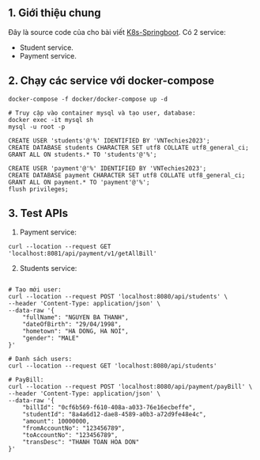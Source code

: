 
## 1. Giới thiệu chung
Đây là source code của cho bài viết [K8s-Springboot](https://vntechies.dev/courses/k8s-spring-boot/gioi-thieu). Có 2 service:

- Student service.
- Payment service.

## 2. Chạy các service với docker-compose

```shell
docker-compose -f docker/docker-compose up -d

# Truy cập vào container mysql và tạo user, database:
docker exec -it mysql sh
mysql -u root -p

CREATE USER 'students'@'%' IDENTIFIED BY 'VNTechies2023';
CREATE DATABASE students CHARACTER SET utf8 COLLATE utf8_general_ci;
GRANT ALL ON students.* TO 'students'@'%';

CREATE USER 'payment'@'%' IDENTIFIED BY 'VNTechies2023';
CREATE DATABASE payment CHARACTER SET utf8 COLLATE utf8_general_ci;
GRANT ALL ON payment.* TO 'payment'@'%';
flush privileges;
```

## 3. Test APIs

1. Payment service:
```shell
curl --location --request GET 'localhost:8081/api/payment/v1/getAllBill'
```
2. Students service:

```shell

# Tạo mới user:
curl --location --request POST 'localhost:8080/api/students' \
--header 'Content-Type: application/json' \
--data-raw '{
    "fullName": "NGUYEN BA THANH",
    "dateOfBirth": "29/04/1998",
    "hometown": "HA DONG, HA NOI",
    "gender": "MALE"
}'

# Danh sách users:
curl --location --request GET 'localhost:8080/api/students'

# PayBill:
curl --location --request POST 'localhost:8080/api/payment/payBill' \
--header 'Content-Type: application/json' \
--data-raw '{
    "billId": "0cf6b569-f610-408a-a033-76e16ecbeffe",
    "studentId": "8a4a6d12-dae8-4589-a0b3-a72d9fe48e4c",
    "amount": 10000000,
    "fromAccountNo": "123456789",
    "toAccountNo": "123456789",
    "transDesc": "THANH TOAN HOA DON"
}'
```
